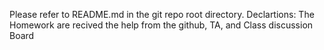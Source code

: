 Please refer to README.md in the git repo root directory.
Declartions: The Homework are recived the help from the github, TA, and Class discussion Board 
